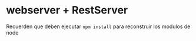 # webserver + RestServer

Recuerden que deben ejecutar ```npm install``` para reconstruir los modulos de node